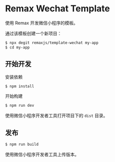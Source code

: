 # Remax Wechat Template

使用 Remax 开发微信小程序的模板。

通过该模板创建一个新项目：

```bash
$ npx degit remaxjs/template-wechat my-app
$ cd my-app
```

## 开始开发

安装依赖

```bash
$ npm install
```

开始构建

```bash
$ npm run dev
```

使用微信小程序开发者工具打开项目下的 `dist` 目录。

## 发布

```bash
$ npm run build
```

使用微信小程序开发者工具上传版本。
